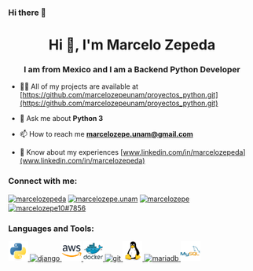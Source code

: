 ### Hi there 👋

<h1 align="center">Hi 👋, I'm Marcelo Zepeda</h1>
<h3 align="center">I am from Mexico and I am a Backend Python Developer</h3>

- 👨‍💻 All of my projects are available at [https://github.com/marcelozepeunam/proyectos_python.git](https://github.com/marcelozepeunam/proyectos_python.git)

- 💬 Ask me about **Python 3**

- 📫 How to reach me **marcelozepe.unam@gmail.com**

- 📄 Know about my experiences [www.linkedin.com/in/marcelozepeda](www.linkedin.com/in/marcelozepeda)

<h3 align="left">Connect with me:</h3>
<p align="left">
<a href="https://linkedin.com/in/marcelozepeda" target="blank"><img align="center" src="https://raw.githubusercontent.com/rahuldkjain/github-profile-readme-generator/master/src/images/icons/Social/linked-in-alt.svg" alt="marcelozepeda" height="30" width="40" /></a>
<a href="https://instagram.com/marcelozepe.unam" target="blank"><img align="center" src="https://raw.githubusercontent.com/rahuldkjain/github-profile-readme-generator/master/src/images/icons/Social/instagram.svg" alt="marcelozepe.unam" height="30" width="40" /></a>
<a href="https://www.leetcode.com/marcelozepe" target="blank"><img align="center" src="https://raw.githubusercontent.com/rahuldkjain/github-profile-readme-generator/master/src/images/icons/Social/leet-code.svg" alt="marcelozepe" height="30" width="40" /></a>
<a href="https://discord.gg/marcelozepe10#7856" target="blank"><img align="center" src="https://raw.githubusercontent.com/rahuldkjain/github-profile-readme-generator/master/src/images/icons/Social/discord.svg" alt="marcelozepe10#7856" height="30" width="40" /></a>
</p>

<!--Lenguajes y Herramientas -->
<h3 align="left">Languages and Tools:</h3>
<p align="left"> 
    <!--Python-->
    <a href="https://www.python.org" target="_blank" rel="noreferrer"> <img src="https://raw.githubusercontent.com/devicons/devicon/master/icons/python/python-original.svg" alt="python" width="40" height="40"/> </a>
    <!--Django-->
    <a href="https://www.djangoproject.com/" target="_blank" rel="noreferrer"> <img src="https://cdn.worldvectorlogo.com/logos/django.svg" alt="django" width="40" height="40"/> </a> 
   <!--AWS-->
    <a href="https://aws.amazon.com" target="_blank" rel="noreferrer"> <img src="https://raw.githubusercontent.com/devicons/devicon/master/icons/amazonwebservices/amazonwebservices-original-wordmark.svg" alt="aws" width="40" height="40"/> </a>
  <a href="https://www.docker.com/" target="_blank" rel="noreferrer"> <img src="https://raw.githubusercontent.com/devicons/devicon/master/icons/docker/docker-original-wordmark.svg" alt="docker" width="40" height="40"/> </a> 
     <!--Git-->
  <a href="https://git-scm.com/" target="_blank" rel="noreferrer"> <img src="https://www.vectorlogo.zone/logos/git-scm/git-scm-icon.svg" alt="git" width="40" height="40"/> </a> 
     <!--Linux-->
  <a href="https://www.linux.org/" target="_blank" rel="noreferrer"> <img src="https://raw.githubusercontent.com/devicons/devicon/master/icons/linux/linux-original.svg" alt="linux" width="40" height="40"/> </a> 
     <!--MariaDB-->
  <a href="https://mariadb.org/" target="_blank" rel="noreferrer"> <img src="https://www.vectorlogo.zone/logos/mariadb/mariadb-icon.svg" alt="mariadb" width="40" height="40"/> </a> 
     <!--MySQL-->
  <a href="https://www.mysql.com/" target="_blank" rel="noreferrer"> <img src="https://raw.githubusercontent.com/devicons/devicon/master/icons/mysql/mysql-original-wordmark.svg" alt="mysql" width="40" height="40"/> </a> 
</p>
